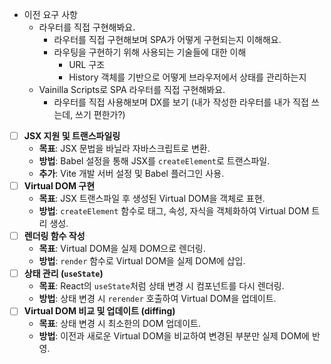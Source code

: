 - 이전 요구 사항
  - 라우터를 직접 구현해봐요.
    - 라우터를 직접 구현해보며 SPA가 어떻게 구현되는지 이해해요.
    - 라우팅을 구현하기 위해 사용되는 기술들에 대한 이해
      - URL 구조
      - History 객체를 기반으로 어떻게 브라우저에서 상태를 관리하는지
  - Vainilla Scripts로 SPA 라우터를 직접 구현해봐요.
    - 라우터를 직접 사용해보며 DX를 보기 (내가 작성한 라우터를 내가 직접 쓰는데, 쓰기 편한가?)
- [ ] **JSX 지원 및 트랜스파일링**
  - **목표**: JSX 문법을 바닐라 자바스크립트로 변환.
  - **방법**: Babel 설정을 통해 JSX를 `createElement`로 트랜스파일.
  - **추가**: Vite 개발 서버 설정 및 Babel 플러그인 사용.
- [ ] **Virtual DOM 구현**
  - **목표**: JSX 트랜스파일 후 생성된 Virtual DOM을 객체로 표현.
  - **방법**: `createElement` 함수로 태그, 속성, 자식을 객체화하여 Virtual DOM 트리 생성.
- [ ] **렌더링 함수 작성**
  - **목표**: Virtual DOM을 실제 DOM으로 렌더링.
  - **방법**: `render` 함수로 Virtual DOM을 실제 DOM에 삽입.
- [ ] **상태 관리 (`useState`)**
  - **목표**: React의 `useState`처럼 상태 변경 시 컴포넌트를 다시 렌더링.
  - **방법**: 상태 변경 시 `rerender` 호출하여 Virtual DOM을 업데이트.
- [ ] **Virtual DOM 비교 및 업데이트 (diffing)**
  - **목표**: 상태 변경 시 최소한의 DOM 업데이트.
  - **방법**: 이전과 새로운 Virtual DOM을 비교하여 변경된 부분만 실제 DOM에 반영.
